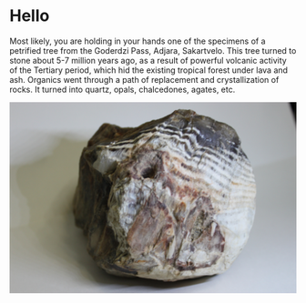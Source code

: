 # Hello

Most likely, you are holding in your hands one of the specimens of a petrified tree from the Goderdzi Pass, Adjara, Sakartvelo.
This tree turned to stone about 5-7 million years ago, as a result of powerful volcanic activity of the Tertiary period, which hid the existing tropical forest under lava and ash. Organics went through a path of replacement and crystallization of rocks. It turned into quartz, opals, chalcedones, agates, etc.




![IMG_0328.JPG](IMG_0328.JPG)
